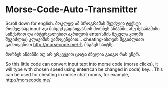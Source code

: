 # Morse-Code-Auto-Transmitter
Scroll down for english.
მოკლედ ამ პროგრამას შეუძლია ტექსტი რომელსაც input-ად მისცემ გადაიყვანოს მორზეს ანბანში,
ანუ შესაბამისი სიჩქარით და ინტერვალებით აკრიფოს enter(ამის შეცვლა კოდში შეგიძლია) კლავიშის გამოყენებით...
cheating-ისთვის შეგიძლიათ გამოიყენოთ http://morsecode.me/-ს მსგავს საიტზე.

მორზეს ანბანში თუ არ ერკვევით ცოტა ძნელია გაიგო რას ვწერ.

So this little code can convert input text into morse code (morse clicks),
it will type with chosen speed using enter(can be changed in code) key...
This can be used for cheating in morse chat rooms, for example, http://morsecode.me/
